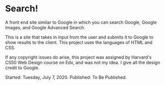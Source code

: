 # Search!

A front end site similar to Google in which you can search Google, Google Images, and Google Advanced Search.

This is a site that takes in input from the user and submits it to Google to show results to the client. This project uses the languages of HTML and CSS.

If any copyright issues do arise, this project was assigned by Harvard's CS50 Web Design course on Edx, and was not my idea. I give all the design credit to Google.

Started: Tuesday, July 7, 2020.
Published: To Be Published.
